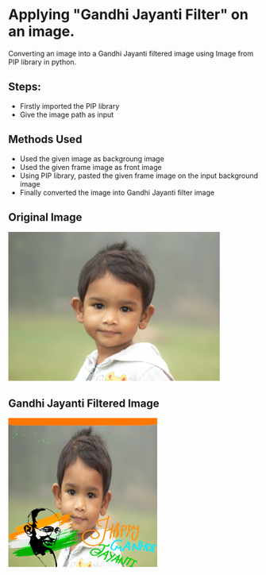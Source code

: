 # Applying "Gandhi Jayanti Filter" on an image.

Converting an image into a Gandhi Jayanti filtered image using Image from PIP library in python.

## Steps:
* Firstly imported the PIP library 
* Give the image path as input

## Methods Used
* Used the given image as backgroung image
* Used the given frame image as front image
* Using PIP library, pasted the given frame image on the input background image 
* Finally converted the image into Gandhi Jayanti filter image


## Original Image
<img src="Images/Image.jpg" height="300px">

## Gandhi Jayanti Filtered Image
<img src="Images/Gandhi Jayanti Filtered Image.png" height="300px">

